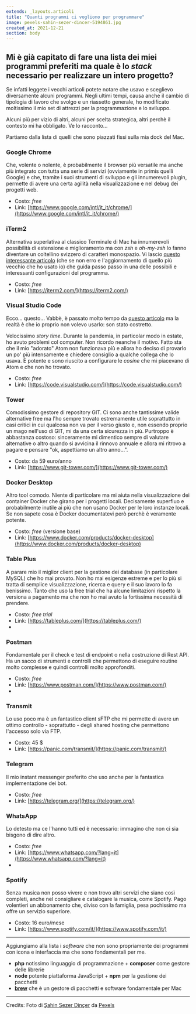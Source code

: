 ```yaml
---
extends: _layouts.articoli
title: "Quanti programmi ci vogliono per programmare"
image: pexels-sahin-sezer-dincer-5194861.jpg
created_at: 2021-12-21
section: body
---
```


## Mi è già capitato di fare una lista dei miei programmi preferiti ma quale è lo _stack_ necessario per realizzare un intero progetto?

Se infatti leggete i vecchi articoli potete notare che usavo e sceglievo diversamente alcuni programmi. Negli ultimi tempi, causa anche il cambio di tipologia di lavoro che svolgo e un riassetto generale, ho modificato moltissimo il mio set di attrezzi per la programmazione e lo sviluppo.

Alcuni più per vizio di altri, alcuni per scelta strategica, altri perchè il contesto mi ha obbligato. Ve lo racconto...

Partiamo dalla lista di quelli che sono piazzati fissi sulla mia dock del Mac.

### Google Chrome

Che, volente o nolente, è probabilmente il browser più versatile ma anche più integrato con tutta una serie di servizi (ovviamente in primis quelli Google) e che, tramite i suoi strumenti di sviluppo e gli innumerevoli plugin, permette di avere una certa agilità nella visualizzazione e nel debug dei progetti web.

- Costo: *free*
- Link: [https://www.google.com/intl/it_it/chrome/](https://www.google.com/intl/it_it/chrome/)

### iTerm2
Alternativa superlativa al classico Terminale di Mac ha innumerevoli possibilità di estensione e miglioramento ma con *zsh* e *oh-my-zsh* lo fanno diventare un coltellino svizzero di caratteri monospazio. Vi lascio [questo interessante articolo](https://chamikakasun.medium.com/iterm2-zsh-oh-my-zsh-the-most-power-full-terminal-on-macos-2021-guide-macos-big-sur-5bb498976dc9) (che se non erro e l'aggiornamento di quello più vecchio che ho usato io) che guida passo passo in una delle possibili e interessanti configurazioni del programma.

- Costo: *free*
- Link: [https://iterm2.com/](https://iterm2.com/)

### Visual Studio Code

Ecco... questo... Vabbè, è passato molto tempo da [questo articolo](http://localhost:3000/articoli/2020/05/01/i-migliori-editor-di-codice-per-la-programmazione/) ma la realtà è che io proprio non volevo usarlo: son stato costretto.

Velocissimo *story time*. Durante la pandemia, in particolar modo in estate, ho avuto problemi col computer. Non ricordo neanche il motivo. Fatto sta che il mio "adorato" Atom non funzionava più e allora ho deciso di provarlo un po' più intensamente e chiedere consiglio a qualche collega che lo usava. È potente e sono riuscito a configurare le *cosine* che mi piacevano di Atom e che non ho trovato.

- Costo: *free*
- Link: [https://code.visualstudio.com/](https://code.visualstudio.com/)

### Tower

Comodissimo gestore di repository GIT. Ci sono anche tantissime valide alternative free ma l'ho sempre trovato estremamente utile soprattutto in casi critici in cui qualcosa non va per il verso giusto e, non essendo proprio un mago nell'uso di GIT, mi da una certa sicurezza in più. Purtroppo è abbastanza costoso: sinceramente mi dimentico sempre di valutare alternative o altro quando si avvicina il rinnovo annuale e allora mi ritrovo a pagare e pensare "ok, aspettiamo un altro anno...".

- Costo: da 59 euro/anno
- Link: [https://www.git-tower.com/](https://www.git-tower.com/)

### Docker Desktop

Altro tool comodo. Niente di particolare ma mi aiuta nella visualizzazione dei container Docker che girano per i progetti locali. Decisamente superfluo e probabilmente inutile ai più che non usano Docker per le loro instanze locali. Se non sapete cosa è Docker documentatevi però perchè è veramente potente.

- Costo: *free* (versione base)
- Link: [https://www.docker.com/products/docker-desktop](https://www.docker.com/products/docker-desktop)

### Table Plus

A parare mio il miglior client per la gestione dei database (in particolare MySQL) che ho mai provato. Non ho mai esigenze estreme e per lo più si tratta di semplice visualizzazione, ricerca e query e il suo lavoro lo fa benissimo. Tanto che uso la free trial che ha alcune limitazioni rispetto la versiona a pagamento ma che non ho mai avuto la fortissima necessità di prendere.

- Costo: *free trial*
- Link: [https://tableplus.com/](https://tableplus.com/)
- 
### Postman

Fondamentale per il check e test di endpoint o nella costruzione di Rest API. Ha un sacco di strumenti e controlli che permettono di eseguire routine molto complesse e quindi controlli molto approfonditi.

- Costo: *free*
- Link: [https://www.postman.com/](https://www.postman.com/)
- 
### Transmit

Lo uso poco ma è un fantastico client sFTP che mi permette di avere un ottimo controllo - soprattutto - degli shared hosting che permettono l'accesso solo via FTP.

- Costo: 45 $
- Link: [https://panic.com/transmit/](https://panic.com/transmit/)

### Telegram

Il mio instant messenger preferito che uso anche per la fantastica implementazione dei bot.

- Costo: *free*
- Link: [https://telegram.org/](https://telegram.org/)

### WhatsApp

Lo detesto ma ce l'hanno tutti ed è necessario: immagino che non ci sia bisgono di dire altro.

- Costo: *free*
- Link: [https://www.whatsapp.com/?lang=it](https://www.whatsapp.com/?lang=it)
- 
### Spotify

Senza musica non posso vivere e non trovo altri servizi che siano così completi, anche nel consigliare e catalogare la musica, come Spotify. Pago volentieri un abbonamento che, diviso con la famiglia, pesa pochissimo ma offre un servizio superiore.

- Costo: 16 euro/mese
- Link: [https://www.spotify.com/it/](https://www.spotify.com/it/)

***

Aggiungiamo alla lista i *software* che non sono propriamente dei programmi con icona e interfaccia ma che sono fondamentali per me.

- **php** notissimo linguaggio di programmazione + **composer** come gestore delle librerie
- **node** potente piattaforma JavaScript + **npm** per la gestione dei pacchetti
- [**brew**](https://brew.sh/) che è un gestore di pacchetti e software fondamentale per Mac

***

Credits: Foto di [Şahin Sezer Dinçer](https://www.pexels.com/it-it/@sahinsezerdincer?utm_content=attributionCopyText&utm_medium=referral&utm_source=pexels) da [Pexels](https://www.pexels.com/it-it/foto/legno-luce-pizza-rosso-5194861/?utm_content=attributionCopyText&utm_medium=referral&utm_source=pexels)